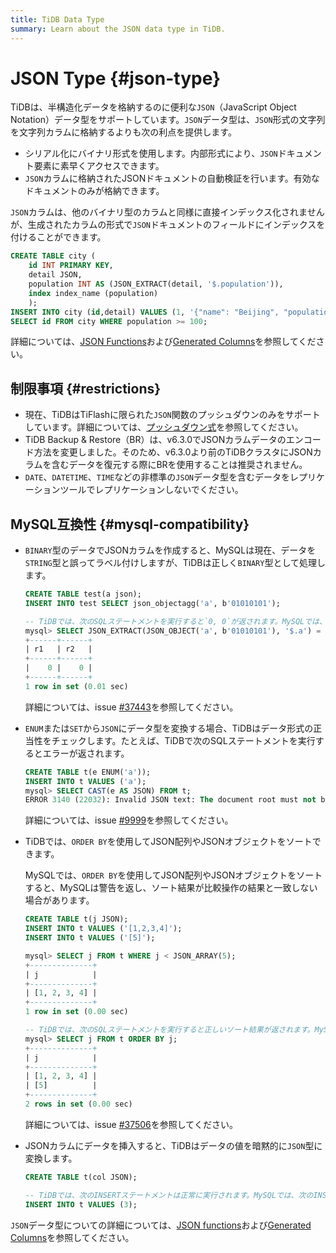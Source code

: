```yaml
---
title: TiDB Data Type
summary: Learn about the JSON data type in TiDB.
---
```


# JSON Type {#json-type}

TiDBは、半構造化データを格納するのに便利な`JSON`（JavaScript Object Notation）データ型をサポートしています。`JSON`データ型は、`JSON`形式の文字列を文字列カラムに格納するよりも次の利点を提供します。

- シリアル化にバイナリ形式を使用します。内部形式により、`JSON`ドキュメント要素に素早くアクセスできます。
- `JSON`カラムに格納されたJSONドキュメントの自動検証を行います。有効なドキュメントのみが格納できます。

`JSON`カラムは、他のバイナリ型のカラムと同様に直接インデックス化されませんが、生成されたカラムの形式で`JSON`ドキュメントのフィールドにインデックスを付けることができます。

```sql
CREATE TABLE city (
    id INT PRIMARY KEY,
    detail JSON,
    population INT AS (JSON_EXTRACT(detail, '$.population')),
    index index_name (population)
    );
INSERT INTO city (id,detail) VALUES (1, '{"name": "Beijing", "population": 100}');
SELECT id FROM city WHERE population >= 100;
```

詳細については、[JSON Functions](/functions-and-operators/json-functions.md)および[Generated Columns](/generated-columns.md)を参照してください。

## 制限事項 {#restrictions}

- 現在、TiDBはTiFlashに限られた`JSON`関数のプッシュダウンのみをサポートしています。詳細については、[プッシュダウン式](/tiflash/tiflash-supported-pushdown-calculations.md#push-down-expressions)を参照してください。
- TiDB Backup & Restore（BR）は、v6.3.0でJSONカラムデータのエンコード方法を変更しました。そのため、v6.3.0より前のTiDBクラスタにJSONカラムを含むデータを復元する際にBRを使用することは推奨されません。
- `DATE`、`DATETIME`、`TIME`などの非標準の`JSON`データ型を含むデータをレプリケーションツールでレプリケーションしないでください。

## MySQL互換性 {#mysql-compatibility}

- `BINARY`型のデータでJSONカラムを作成すると、MySQLは現在、データを`STRING`型と誤ってラベル付けしますが、TiDBは正しく`BINARY`型として処理します。

  ```sql
  CREATE TABLE test(a json);
  INSERT INTO test SELECT json_objectagg('a', b'01010101');

  -- TiDBでは、次のSQLステートメントを実行すると`0, 0`が返されます。MySQLでは、次のSQLステートメントを実行すると`0, 1`が返されます。
  mysql> SELECT JSON_EXTRACT(JSON_OBJECT('a', b'01010101'), '$.a') = "base64:type15:VQ==" AS r1, JSON_EXTRACT(a, '$.a') = "base64:type15:VQ==" AS r2 FROM test;
  +------+------+
  | r1   | r2   |
  +------+------+
  |    0 |    0 |
  +------+------+
  1 row in set (0.01 sec)
  ```

  詳細については、issue [#37443](https://github.com/pingcap/tidb/issues/37443)を参照してください。

- `ENUM`または`SET`から`JSON`にデータ型を変換する場合、TiDBはデータ形式の正当性をチェックします。たとえば、TiDBで次のSQLステートメントを実行するとエラーが返されます。

  ```sql
  CREATE TABLE t(e ENUM('a'));
  INSERT INTO t VALUES ('a');
  mysql> SELECT CAST(e AS JSON) FROM t;
  ERROR 3140 (22032): Invalid JSON text: The document root must not be followed by other values.
  ```

  詳細については、issue [#9999](https://github.com/pingcap/tidb/issues/9999)を参照してください。

- TiDBでは、`ORDER BY`を使用してJSON配列やJSONオブジェクトをソートできます。

  MySQLでは、`ORDER BY`を使用してJSON配列やJSONオブジェクトをソートすると、MySQLは警告を返し、ソート結果が比較操作の結果と一致しない場合があります。

  ```sql
  CREATE TABLE t(j JSON);
  INSERT INTO t VALUES ('[1,2,3,4]');
  INSERT INTO t VALUES ('[5]');

  mysql> SELECT j FROM t WHERE j < JSON_ARRAY(5);
  +--------------+
  | j            |
  +--------------+
  | [1, 2, 3, 4] |
  +--------------+
  1 row in set (0.00 sec)

  -- TiDBでは、次のSQLステートメントを実行すると正しいソート結果が返されます。MySQLでは、次のSQLステートメントを実行すると"This version of MySQL doesn't yet support 'sorting of non-scalar JSON values'."という警告が返され、ソート結果が`<`の比較結果と一致しない場合があります。
  mysql> SELECT j FROM t ORDER BY j;
  +--------------+
  | j            |
  +--------------+
  | [1, 2, 3, 4] |
  | [5]          |
  +--------------+
  2 rows in set (0.00 sec)
  ```

  詳細については、issue [#37506](https://github.com/pingcap/tidb/issues/37506)を参照してください。

- JSONカラムにデータを挿入すると、TiDBはデータの値を暗黙的に`JSON`型に変換します。

  ```sql
  CREATE TABLE t(col JSON);

  -- TiDBでは、次のINSERTステートメントは正常に実行されます。MySQLでは、次のINSERTステートメントを実行すると"Invalid JSON text"エラーが返されます。
  INSERT INTO t VALUES (3);
  ```

`JSON`データ型についての詳細については、[JSON functions](/functions-and-operators/json-functions.md)および[Generated Columns](/generated-columns.md)を参照してください。
